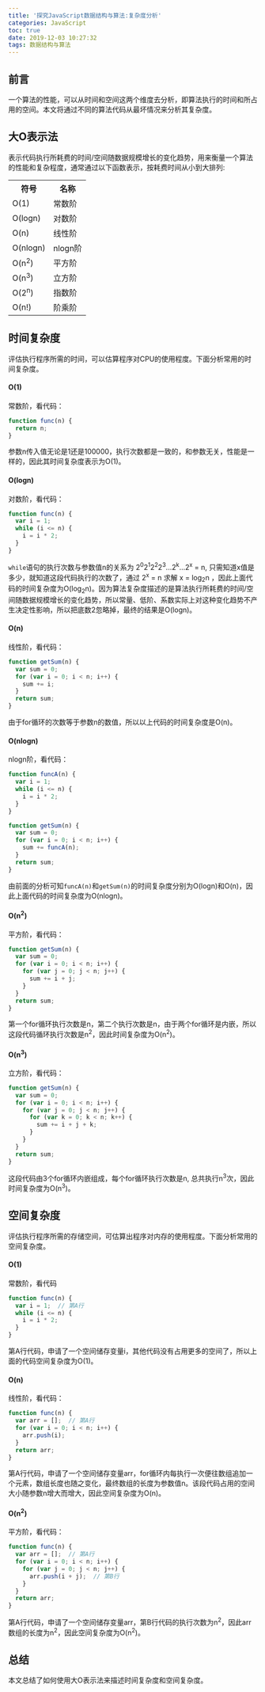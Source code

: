 ```yaml
---
title: '探究JavaScript数据结构与算法:复杂度分析'
categories: JavaScript
toc: true
date: 2019-12-03 10:27:32
tags: 数据结构与算法
---
```


## 前言
一个算法的性能，可以从时间和空间这两个维度去分析，即算法执行的时间和所占用的空间。本文将通过不同的算法代码从最坏情况来分析其复杂度。

## 大O表示法
表示代码执行所耗费的时间/空间随数据规模增长的变化趋势，用来衡量一个算法的性能和复杂程度，通常通过以下函数表示，按耗费时间从小到大排列:
<table>
  <tr>
    <th>符号</th>
    <th>名称</th>
  </tr>
  <tr>
    <td>O(1)</td>
    <td>常数阶</td>
  </tr>
  <tr>
    <td>O(logn)</td>
    <td>对数阶</td>
  </tr>
  <tr>
    <td>O(n)</td>
    <td>线性阶</td>
  </tr>
  <tr>
    <td>O(nlogn)</td>
    <td>nlogn阶</td>
  </tr>
  <tr>
    <td>O(n<sup>2</sup>)</td>
    <td>平方阶</td>
  </tr>
  <tr>
    <td>O(n<sup>3</sup>)</td>
    <td>立方阶</td>
  </tr>
  <tr>
    <td>O(2<sup>n</sup>)</td>
    <td>指数阶</td>
  </tr>
  <tr>
    <td>O(n!)</td>
    <td>阶乘阶</td>
  </tr>
</table>

## 时间复杂度
评估执行程序所需的时间，可以估算程序对CPU的使用程度。下面分析常用的时间复杂度。
#### O(1)
常数阶，看代码：
```javascript
function func(n) {
  return n;
}
```
参数n传入值无论是1还是100000，执行次数都是一致的，和参数无关，性能是一样的，因此其时间复杂度表示为O(1)。
#### O(logn)
对数阶，看代码：
```javascript
function func(n) {
  var i = 1;
  while (i <= n) {
    i = i * 2;
  }
}
```
`while`语句的执行次数与参数值n的关系为 2<sup>0</sup>2<sup>1</sup>2<sup>2</sup>2<sup>3</sup>...2<sup>k</sup>...2<sup>x</sup> = n, 只需知道x值是多少，就知道这段代码执行的次数了，通过 2<sup>x</sup> = n 求解 x = log<sub>2</sub>n ，因此上面代码的时间复杂度为O(log<sub>2</sub>n)。因为算法复杂度描述的是算法执行所耗费的时间/空间随数据规模增长的变化趋势，所以常量、低阶、系数实际上对这种变化趋势不产生决定性影响，所以把底数2忽略掉，最终的结果是O(logn)。

#### O(n)
线性阶，看代码：
```javascript
function getSum(n) {
  var sum = 0;
  for (var i = 0; i < n; i++) {
    sum += i;
  }
  return sum;
}
```
由于for循环的次数等于参数n的数值，所以以上代码的时间复杂度是O(n)。

#### O(nlogn)
nlogn阶，看代码：
```javascript
function funcA(n) {
  var i = 1;
  while (i <= n) {
    i = i * 2;
  }
}

function getSum(n) {
  var sum = 0;
  for (var i = 0; i < n; i++) {
    sum += funcA(n);
  }
  return sum;
}
```
由前面的分析可知`funcA(n)`和`getSum(n)`的时间复杂度分别为O(logn)和O(n)，因此上面代码的时间复杂度为O(nlogn)。

#### O(n<sup>2</sup>)
平方阶，看代码：
```javascript
function getSum(n) {
  var sum = 0;
  for (var i = 0; i < n; i++) {
    for (var j = 0; j < n; j++) {
      sum += i + j;
    }
  }
  return sum;
}
```
第一个for循环执行次数是n，第二个执行次数是n，由于两个for循环是内嵌，所以这段代码循环执行次数是n<sup>2</sup>，因此时间复杂度为O(n<sup>2</sup>)。
#### O(n<sup>3</sup>)
立方阶，看代码：
```javascript
function getSum(n) {
  var sum = 0;
  for (var i = 0; i < n; i++) {
    for (var j = 0; j < n; j++) {
      for (var k = 0; k < n; k++) {
        sum += i + j + k;
      }
    }
  }
  return sum;
}
```
这段代码由3个for循环内嵌组成，每个for循环执行次数是n, 总共执行n<sup>3</sup>次，因此时间复杂度为O(n<sup>3</sup>)。

## 空间复杂度
评估执行程序所需的存储空间，可估算出程序对内存的使用程度。下面分析常用的空间复杂度。
#### O(1)
常数阶，看代码
```javascript
function func(n) {
  var i = 1;  // 第A行
  while (i <= n) {
    i = i * 2;
  }
}
```
第A行代码，申请了一个空间储存变量i，其他代码没有占用更多的空间了，所以上面的代码空间复杂度为O(1)。
#### O(n)
线性阶，看代码：
```javascript
function func(n) {
  var arr = [];  // 第A行
  for (var i = 0; i < n; i++) {
    arr.push(i);
  }
  return arr;
}
```
第A行代码，申请了一个空间储存变量arr，for循环内每执行一次便往数组追加一个元素，数组长度也随之变化，最终数组的长度为参数值n。该段代码占用的空间大小随参数n增大而增大，因此空间复杂度为O(n)。
#### O(n<sup>2</sup>)
平方阶，看代码：
```javascript
function func(n) {
  var arr = [];  // 第A行
  for (var i = 0; i < n; i++) {
    for (var j = 0; j < n; j++) {
      arr.push(i + j);  // 第B行
    }
  }
  return arr;
}
```
第A行代码，申请了一个空间储存变量arr，第B行代码的执行次数为n<sup>2</sup>，因此arr数组的长度为n<sup>2</sup>，因此空间复杂度为O(n<sup>2</sup>)。

## 总结
本文总结了如何使用大O表示法来描述时间复杂度和空间复杂度。